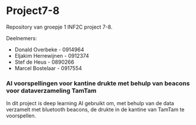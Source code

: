 # Project7-8

Repository van groepje 1 INF2C project 7-8.

Deelnemers:
* Donald Overbeke - 0914964
* Eljakim Herrewijnen - 0912374
* Stef de Heus - 0890266
* Marcel Bostelaar - 0917554

### AI voorspellingen voor kantine drukte met behulp van beacons voor dataverzameling TamTam

In dit project is deep learning AI gebruikt om, met behulp van de data verzamelt met bluetooth beacons, de drukte in de kantine van TamTam te voorspellen.
